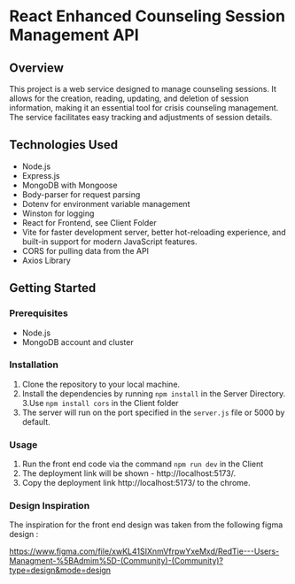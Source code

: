 # React Enhanced Counseling Session Management API
## Overview
This project is a web service designed to manage counseling sessions. It allows for
the creation, reading, updating, and deletion of session information, making it an
essential tool for crisis counseling management. The service facilitates easy
tracking and adjustments of session details.
## Technologies Used
- Node.js
- Express.js
- MongoDB with Mongoose
- Body-parser for request parsing
- Dotenv for environment variable management
- Winston for logging
- React for Frontend, see Client Folder
- Vite for faster development server, better hot-reloading experience, and built-in support for modern JavaScript features.
- CORS for pulling data from the API
- Axios Library
## Getting Started
### Prerequisites
- Node.js
- MongoDB account and cluster
### Installation
1. Clone the repository to your local machine.
2. Install the dependencies by running `npm install` in the Server Directory.
3.Use `npm install cors` in the Client folder
4. The server will run on the port specified in the `server.js` file or 5000 by default.
### Usage
1. Run the front end code via the command `npm run dev` in the Client
2. The deployment link will be shown - http://localhost:5173/.
3. Copy the deployment link http://localhost:5173/ to the chrome.

### Design Inspiration
The inspiration for the front end design was taken from the following figma design :

https://www.figma.com/file/xwKL41SIXnmVfrpwYxeMxd/RedTie---Users-Managment-%5BAdmim%5D-(Community)-(Community)?type=design&mode=design

